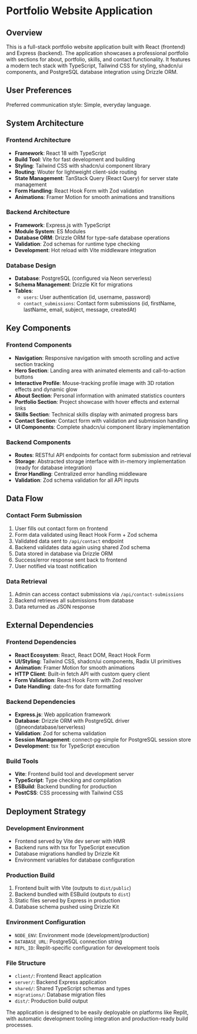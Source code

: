 # Portfolio Website Application

## Overview

This is a full-stack portfolio website application built with React (frontend) and Express (backend). The application showcases a professional portfolio with sections for about, portfolio, skills, and contact functionality. It features a modern tech stack with TypeScript, Tailwind CSS for styling, shadcn/ui components, and PostgreSQL database integration using Drizzle ORM.

## User Preferences

Preferred communication style: Simple, everyday language.

## System Architecture

### Frontend Architecture
- **Framework**: React 18 with TypeScript
- **Build Tool**: Vite for fast development and building
- **Styling**: Tailwind CSS with shadcn/ui component library
- **Routing**: Wouter for lightweight client-side routing
- **State Management**: TanStack Query (React Query) for server state management
- **Form Handling**: React Hook Form with Zod validation
- **Animations**: Framer Motion for smooth animations and transitions

### Backend Architecture
- **Framework**: Express.js with TypeScript
- **Module System**: ES Modules
- **Database ORM**: Drizzle ORM for type-safe database operations
- **Validation**: Zod schemas for runtime type checking
- **Development**: Hot reload with Vite middleware integration

### Database Design
- **Database**: PostgreSQL (configured via Neon serverless)
- **Schema Management**: Drizzle Kit for migrations
- **Tables**:
  - `users`: User authentication (id, username, password)
  - `contact_submissions`: Contact form submissions (id, firstName, lastName, email, subject, message, createdAt)

## Key Components

### Frontend Components
- **Navigation**: Responsive navigation with smooth scrolling and active section tracking
- **Hero Section**: Landing area with animated elements and call-to-action buttons
- **Interactive Profile**: Mouse-tracking profile image with 3D rotation effects and dynamic glow
- **About Section**: Personal information with animated statistics counters
- **Portfolio Section**: Project showcase with hover effects and external links
- **Skills Section**: Technical skills display with animated progress bars
- **Contact Section**: Contact form with validation and submission handling
- **UI Components**: Complete shadcn/ui component library implementation

### Backend Components
- **Routes**: RESTful API endpoints for contact form submission and retrieval
- **Storage**: Abstracted storage interface with in-memory implementation (ready for database integration)
- **Error Handling**: Centralized error handling middleware
- **Validation**: Zod schema validation for all API inputs

## Data Flow

### Contact Form Submission
1. User fills out contact form on frontend
2. Form data validated using React Hook Form + Zod schema
3. Validated data sent to `/api/contact` endpoint
4. Backend validates data again using shared Zod schema
5. Data stored in database via Drizzle ORM
6. Success/error response sent back to frontend
7. User notified via toast notification

### Data Retrieval
1. Admin can access contact submissions via `/api/contact-submissions`
2. Backend retrieves all submissions from database
3. Data returned as JSON response

## External Dependencies

### Frontend Dependencies
- **React Ecosystem**: React, React DOM, React Hook Form
- **UI/Styling**: Tailwind CSS, shadcn/ui components, Radix UI primitives
- **Animation**: Framer Motion for smooth animations
- **HTTP Client**: Built-in fetch API with custom query client
- **Form Validation**: React Hook Form with Zod resolver
- **Date Handling**: date-fns for date formatting

### Backend Dependencies
- **Express.js**: Web application framework
- **Database**: Drizzle ORM with PostgreSQL driver (@neondatabase/serverless)
- **Validation**: Zod for schema validation
- **Session Management**: connect-pg-simple for PostgreSQL session store
- **Development**: tsx for TypeScript execution

### Build Tools
- **Vite**: Frontend build tool and development server
- **TypeScript**: Type checking and compilation
- **ESBuild**: Backend bundling for production
- **PostCSS**: CSS processing with Tailwind CSS

## Deployment Strategy

### Development Environment
- Frontend served by Vite dev server with HMR
- Backend runs with tsx for TypeScript execution
- Database migrations handled by Drizzle Kit
- Environment variables for database configuration

### Production Build
1. Frontend built with Vite (outputs to `dist/public`)
2. Backend bundled with ESBuild (outputs to `dist`)
3. Static files served by Express in production
4. Database schema pushed using Drizzle Kit

### Environment Configuration
- `NODE_ENV`: Environment mode (development/production)
- `DATABASE_URL`: PostgreSQL connection string
- `REPL_ID`: Replit-specific configuration for development tools

### File Structure
- `client/`: Frontend React application
- `server/`: Backend Express application
- `shared/`: Shared TypeScript schemas and types
- `migrations/`: Database migration files
- `dist/`: Production build output

The application is designed to be easily deployable on platforms like Replit, with automatic development tooling integration and production-ready build processes.